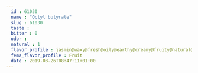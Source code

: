 ```yaml
---
  id : 61030
  name : "Octyl butyrate"
  slug : 61030
  taste : 
  bitter : 0
  odor : 
  natural : 1
  flavor_profile : jasmin@waxy@fresh@oily@earthy@creamy@fruity@natural@green
  fema_flavor_profile : Fruit
  date : 2019-03-26T08:47:11+01:00
---
```



